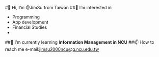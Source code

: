 #👋 Hi, I’m @JimSu from Taiwan
##👀 I’m interested in
* Programming
* App development
* Financial Studies
* 
##🌱 I’m currently learning **Information Management in NCU**
##📫 How to reach me e-mail:jimsu2000ncu@g.ncu.edu.tw

<!---
JimSu-TW/JimSu-TW is a ✨ special ✨ repository because its `README.md` (this file) appears on your GitHub profile.
You can click the Preview link to take a look at your changes.
--->
